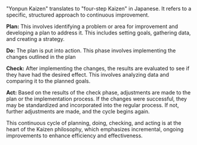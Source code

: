 "Yonpun Kaizen" translates to "four-step Kaizen" in Japanese. It refers to a specific, structured approach to continuous improvement.

**Plan:**
    This involves identifying a problem or area for improvement and developing a plan to address it. This includes setting goals, gathering data, and creating a strategy.
    
**Do:**
    The plan is put into action. This phase involves implementing the changes outlined in the plan

**Check:**
    After implementing the changes, the results are evaluated to see if they have had the desired effect. This involves analyzing data and comparing it to the planned goals.

**Act:**
    Based on the results of the check phase, adjustments are made to the plan or the implementation process. If the changes were successful, they may be standardized and incorporated into the regular process. If not, further adjustments are made, and the cycle begins again.


This continuous cycle of planning, doing, checking, and acting is at the heart of the Kaizen philosophy, which emphasizes incremental, ongoing improvements to enhance efficiency and effectiveness.
